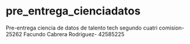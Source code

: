 # pre_entrega_cienciadatos
Pre-entrega ciencia de datos de talento tech segundo cuatri
comision-25262
Facundo Cabrera Rodriguez- 42585225

